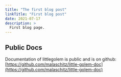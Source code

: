 ```yaml
---
title: "The first blog post"
linkTitle: "First blog post"
date: 2021-07-17
description: >
  First blog page.
---
```


## Public Docs

Documentation of littlegolem is public and is on github: [https://github.com/malaschitz/little-golem-doc](https://github.com/malaschitz/little-golem-doc)
